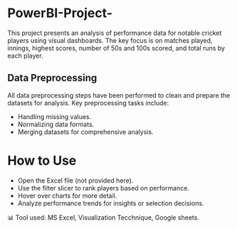 # PowerBI-Project-
This project presents an analysis of performance data for notable cricket players using visual dashboards. The key focus is on matches played, innings, highest scores, number of 50s and 100s scored, and total runs by each player.

## Data Preprocessing
All data preprocessing steps have been performed to clean and prepare the datasets for analysis. Key preprocessing tasks include:
- Handling missing values.
- Normalizing data formats.
- Merging datasets for comprehensive analysis.

# How to Use
- Open the Excel file (not provided here).
- Use the filter slicer to rank players based on performance.
- Hover over charts for more detail.
- Analyze performance trends for insights or selection decisions.

📊 Tool used: MS Excel, Visualization Tecchnique, Google sheets.
